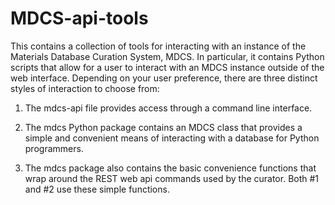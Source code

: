 # MDCS-api-tools

This contains a collection of tools for interacting with an instance of the 
Materials Database Curation System, MDCS. In particular, it contains Python 
scripts that allow for a user to interact with an MDCS instance outside of 
the web interface. Depending on your user preference, there are three distinct
styles of interaction to choose from:

1. The mdcs-api file provides access through a command line interface. 

2. The mdcs Python package contains an MDCS class that provides a simple and 
convenient means of interacting with a database for Python programmers.

3. The mdcs package also contains the basic convenience functions that wrap
around the REST web api commands used by the curator. Both #1 and #2 use 
these simple functions.